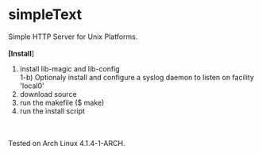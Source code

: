 # simpleText
Simple HTTP Server for Unix Platforms.
<br>
<br>
<b align="center">[Install</b>]<br>
1) install lib-magic and lib-config<br>
1-b) Optionaly install and configure a syslog daemon to listen on facility 'local0'<br>
2) download source<br>
3) run the makefile ($ make)<br>
4) run the install script<br>
<br>
<br>
Tested on Arch Linux 4.1.4-1-ARCH.
